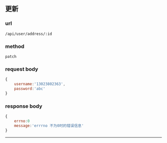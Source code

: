## 更新
### url
`/api/user/address/:id`
### method
`patch`
### request body
```js
{
    username:'13023802363',
    password:'abc'
}
```
### response body
```js
{
    errno:0
    message:'errrno 不为0时的错误信息'
}
```
---